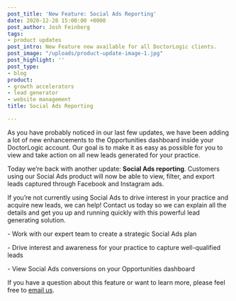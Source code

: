 ```yaml
---
post_title: 'New Feature: Social Ads Reporting'
date: 2020-12-28 15:00:00 +0000
post_author: Josh Feinberg
tags:
- product updates
post_intro: New Feature now available for all DoctorLogic clients.
post_image: "/uploads/product-update-image-1.jpg"
post_highlight: ''
post_type:
- blog
product:
- growth accelerators
- lead generator
- website management
title: Social Ads Reporting

---
```

As you have probably noticed in our last few updates, we have been adding a lot of new enhancements to the Opportunities dashboard inside your DoctorLogic account. Our goal is to make it as easy as possible for you to view and take action on all new leads generated for your practice.

Today we’re back with another update: **Social Ads reporting**. Customers using our Social Ads product will now be able to view, filter, and export leads captured through Facebook and Instagram ads.

If you’re not currently using Social Ads to drive interest in your practice and acquire new leads, we can help! Contact us today so we can explain all the details and get you up and running quickly with this powerful lead generating solution.

\- Work with our expert team to create a strategic Social Ads plan

\- Drive interest and awareness for your practice to capture well-qualified leads

\- View Social Ads conversions on your Opportunities dashboard

If you have a question about this feature or want to learn more, please feel free to [email us](mailto:success@doctorlogic.com?subject=Interested%20in%20Social%20Ads%20Reporting).